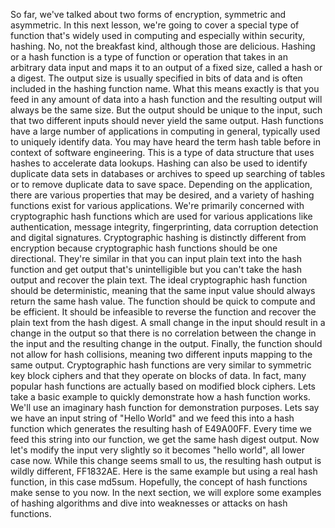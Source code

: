So far, we've talked about two forms of encryption, symmetric and asymmetric. In
this next lesson, we're going to cover a special type of function that's widely
used in computing and especially within security, hashing. No, not the breakfast
kind, although those are delicious. Hashing or a hash function is a type of
function or operation that takes in an arbitrary data input and maps it to an
output of a fixed size, called a hash or a digest. The output size is usually
specified in bits of data and is often included in the hashing function name.
What this means exactly is that you feed in any amount of data into a hash
function and the resulting output will always be the same size. But the output
should be unique to the input, such that two different inputs should never yield
the same output. Hash functions have a large number of applications in computing
in general, typically used to uniquely identify data. You may have heard the
term hash table before in context of software engineering. This is a type of
data structure that uses hashes to accelerate data lookups. Hashing can also be
used to identify duplicate data sets in databases or archives to speed up
searching of tables or to remove duplicate data to save space. Depending on the
application, there are various properties that may be desired, and a variety of
hashing functions exist for various applications. We're primarily concerned with
cryptographic hash functions which are used for various applications like
authentication, message integrity, fingerprinting, data corruption detection and
digital signatures. Cryptographic hashing is distinctly different from
encryption because cryptographic hash functions should be one directional.
They're similar in that you can input plain text into the hash function and get
output that's unintelligible but you can't take the hash output and recover the
plain text. The ideal cryptographic hash function should be deterministic,
meaning that the same input value should always return the same hash value. The
function should be quick to compute and be efficient. It should be infeasible to
reverse the function and recover the plain text from the hash digest. A small
change in the input should result in a change in the output so that there is no
correlation between the change in the input and the resulting change in the
output. Finally, the function should not allow for hash collisions, meaning two
different inputs mapping to the same output. Cryptographic hash functions are
very similar to symmetric key block ciphers and that they operate on blocks of
data. In fact, many popular hash functions are actually based on modified block
ciphers. Lets take a basic example to quickly demonstrate how a hash function
works. We'll use an imaginary hash function for demonstration purposes. Lets say
we have an input string of "Hello World" and we feed this into a hash function
which generates the resulting hash of E49A00FF. Every time we feed this string
into our function, we get the same hash digest output. Now let's modify the
input very slightly so it becomes "hello world", all lower case now. While this
change seems small to us, the resulting hash output is wildly different,
FF1832AE. Here is the same example but using a real hash function, in this case
md5sum. Hopefully, the concept of hash functions make sense to you now. In the
next section, we will explore some examples of hashing algorithms and dive into
weaknesses or attacks on hash functions.